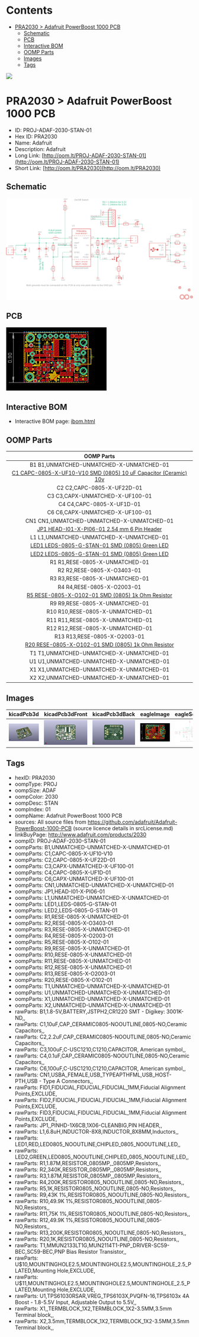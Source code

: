 



Contents
========

* [PRA2030 > Adafruit PowerBoost 1000 PCB](#pra2030--adafruit-powerboost-1000-pcb)
	* [Schematic](#schematic)
	* [PCB](#pcb)
	* [Interactive BOM](#interactive-bom)
	* [OOMP Parts](#oomp-parts)
	* [Images](#images)
	* [Tags](#tags)
  
![][im]
# PRA2030 > Adafruit PowerBoost 1000 PCB

- ID: PROJ-ADAF-2030-STAN-01
- Hex ID: PRA2030
- Name: Adafruit
- Description: Adafruit
- Long Link: [http://oom.lt/PROJ-ADAF-2030-STAN-01](http://oom.lt/PROJ-ADAF-2030-STAN-01)
- Short Link: [http://oom.lt/PRA2030](http://oom.lt/PRA2030)

## Schematic
  
[![schem](eagleSchemImage.png)](eagleSchemImage.png)
## PCB
  
[![pcb](eagleImage.png)](eagleImage.png)
## Interactive BOM

- Interactive BOM page: [ibom.html](https://htmlpreview.github.io/?https://github.com/oomlout/oomlout_OOMP_projects/blob/main/PROJ-ADAF-2030-STAN-01/kicad/bom/ibom.html)

## OOMP Parts
  

|OOMP Parts|
| :---: |
|B1 B1,UNMATCHED-UNMATCHED-X-UNMATCHED-01|
|[C1 CAPC-0805-X-UF10-V10 SMD (0805) 10 uF Capacitor (Ceramic) 10v](https://github.com/oomlout/oomlout_OOMP_parts/tree/main/CAPC-0805-X-UF10-V10/)|
|C2 C2,CAPC-0805-X-UF22D-01|
|C3 C3,CAPX-UNMATCHED-X-UF100-01|
|C4 C4,CAPC-0805-X-UF1D-01|
|C6 C6,CAPX-UNMATCHED-X-UF100-01|
|CN1 CN1,UNMATCHED-UNMATCHED-X-UNMATCHED-01|
|[JP1 HEAD-I01-X-PI06-01 2.54 mm 6 Pin Header](https://github.com/oomlout/oomlout_OOMP_parts/tree/main/HEAD-I01-X-PI06-01/)|
|L1 L1,UNMATCHED-UNMATCHED-X-UNMATCHED-01|
|[LED1 LEDS-0805-G-STAN-01 SMD (0805) Green LED](https://github.com/oomlout/oomlout_OOMP_parts/tree/main/LEDS-0805-G-STAN-01/)|
|[LED2 LEDS-0805-G-STAN-01 SMD (0805) Green LED](https://github.com/oomlout/oomlout_OOMP_parts/tree/main/LEDS-0805-G-STAN-01/)|
|R1 R1,RESE-0805-X-UNMATCHED-01|
|R2 R2,RESE-0805-X-O3403-01|
|R3 R3,RESE-0805-X-UNMATCHED-01|
|R4 R4,RESE-0805-X-O2003-01|
|[R5 RESE-0805-X-O102-01 SMD (0805) 1k Ohm Resistor](https://github.com/oomlout/oomlout_OOMP_parts/tree/main/RESE-0805-X-O102-01/)|
|R9 R9,RESE-0805-X-UNMATCHED-01|
|R10 R10,RESE-0805-X-UNMATCHED-01|
|R11 R11,RESE-0805-X-UNMATCHED-01|
|R12 R12,RESE-0805-X-UNMATCHED-01|
|R13 R13,RESE-0805-X-O2003-01|
|[R20 RESE-0805-X-O102-01 SMD (0805) 1k Ohm Resistor](https://github.com/oomlout/oomlout_OOMP_parts/tree/main/RESE-0805-X-O102-01/)|
|T1 T1,UNMATCHED-UNMATCHED-X-UNMATCHED-01|
|U1 U1,UNMATCHED-UNMATCHED-X-UNMATCHED-01|
|X1 X1,UNMATCHED-UNMATCHED-X-UNMATCHED-01|
|X2 X2,UNMATCHED-UNMATCHED-X-UNMATCHED-01|

## Images
  
  

|kicadPcb3d|kicadPcb3dFront|kicadPcb3dBack|eagleImage|eagleSchemImage|
| :---: | :---: | :---: | :---: | :---: |
|[![kicadPcb3d](kicadPcb3d_140.png)](kicadPcb3d.png)|[![kicadPcb3dFront](kicadPcb3dFront_140.png)](kicadPcb3dFront.png)|[![kicadPcb3dBack](kicadPcb3dBack_140.png)](kicadPcb3dBack.png)|[![eagleImage](eagleImage_140.png)](eagleImage.png)|[![eagleSchemImage](eagleSchemImage_140.png)](eagleSchemImage.png)|

## Tags

- hexID: PRA2030
- oompType: PROJ
- oompSize: ADAF
- oompColor: 2030
- oompDesc: STAN
- oompIndex: 01
- oompName: Adafruit PowerBoost 1000 PCB
- sources: All source files from https://github.com/adafruit/Adafruit-PowerBoost-1000-PCB (source licence details in srcLicense.md)
- linkBuyPage: http://www.adafruit.com/products/2030
- oompID: PROJ-ADAF-2030-STAN-01
- oompParts: B1,UNMATCHED-UNMATCHED-X-UNMATCHED-01
- oompParts: C1,CAPC-0805-X-UF10-V10
- oompParts: C2,CAPC-0805-X-UF22D-01
- oompParts: C3,CAPX-UNMATCHED-X-UF100-01
- oompParts: C4,CAPC-0805-X-UF1D-01
- oompParts: C6,CAPX-UNMATCHED-X-UF100-01
- oompParts: CN1,UNMATCHED-UNMATCHED-X-UNMATCHED-01
- oompParts: JP1,HEAD-I01-X-PI06-01
- oompParts: L1,UNMATCHED-UNMATCHED-X-UNMATCHED-01
- oompParts: LED1,LEDS-0805-G-STAN-01
- oompParts: LED2,LEDS-0805-G-STAN-01
- oompParts: R1,RESE-0805-X-UNMATCHED-01
- oompParts: R2,RESE-0805-X-O3403-01
- oompParts: R3,RESE-0805-X-UNMATCHED-01
- oompParts: R4,RESE-0805-X-O2003-01
- oompParts: R5,RESE-0805-X-O102-01
- oompParts: R9,RESE-0805-X-UNMATCHED-01
- oompParts: R10,RESE-0805-X-UNMATCHED-01
- oompParts: R11,RESE-0805-X-UNMATCHED-01
- oompParts: R12,RESE-0805-X-UNMATCHED-01
- oompParts: R13,RESE-0805-X-O2003-01
- oompParts: R20,RESE-0805-X-O102-01
- oompParts: T1,UNMATCHED-UNMATCHED-X-UNMATCHED-01
- oompParts: U1,UNMATCHED-UNMATCHED-X-UNMATCHED-01
- oompParts: X1,UNMATCHED-UNMATCHED-X-UNMATCHED-01
- oompParts: X2,UNMATCHED-UNMATCHED-X-UNMATCHED-01
- rawParts: B1,1.8-5V,BATTERY,JSTPH2,CR1220 SMT - Digikey: 3001K-ND,,
- rawParts: C1,10uF,CAP_CERAMIC0805-NOOUTLINE,0805-NO,Ceramic Capacitors,,
- rawParts: C2,2.2uF,CAP_CERAMIC0805-NOOUTLINE,0805-NO,Ceramic Capacitors,,
- rawParts: C3,100uF,C-USC1210,C1210,CAPACITOR, American symbol,,
- rawParts: C4,0.1uF,CAP_CERAMIC0805-NOOUTLINE,0805-NO,Ceramic Capacitors,,
- rawParts: C6,100uF,C-USC1210,C1210,CAPACITOR, American symbol,,
- rawParts: CN1,USBA_FEMALE,USB_TYPEAPTHFML,USB_HOST-PTH,USB - Type A Connectors,,
- rawParts: FID1,FIDUCIAL,FIDUCIAL,FIDUCIAL_1MM,Fiducial Alignment Points,EXCLUDE,
- rawParts: FID2,FIDUCIAL,FIDUCIAL,FIDUCIAL_1MM,Fiducial Alignment Points,EXCLUDE,
- rawParts: FID3,FIDUCIAL,FIDUCIAL,FIDUCIAL_1MM,Fiducial Alignment Points,EXCLUDE,
- rawParts: JP1,,PINHD-1X6CB,1X06-CLEANBIG,PIN HEADER,,
- rawParts: L1,6.8uH,INDUCTOR-8X8,INDUCTOR_8X8MM,Inductors,,
- rawParts: LED1,RED,LED0805_NOOUTLINE,CHIPLED_0805_NOOUTLINE,LED,,
- rawParts: LED2,GREEN,LED0805_NOOUTLINE,CHIPLED_0805_NOOUTLINE,LED,,
- rawParts: R1,1.87M,RESISTOR_0805MP,_0805MP,Resistors,,
- rawParts: R2,340K,RESISTOR_0805MP,_0805MP,Resistors,,
- rawParts: R3,1.87M,RESISTOR_0805MP,_0805MP,Resistors,,
- rawParts: R4,200K,RESISTOR0805_NOOUTLINE,0805-NO,Resistors,,
- rawParts: R5,1K,RESISTOR0805_NOOUTLINE,0805-NO,Resistors,,
- rawParts: R9,43K 1%,RESISTOR0805_NOOUTLINE,0805-NO,Resistors,,
- rawParts: R10,49.9K 1%,RESISTOR0805_NOOUTLINE,0805-NO,Resistors,,
- rawParts: R11,75K 1%,RESISTOR0805_NOOUTLINE,0805-NO,Resistors,,
- rawParts: R12,49.9K 1%,RESISTOR0805_NOOUTLINE,0805-NO,Resistors,,
- rawParts: R13,200K,RESISTOR0805_NOOUTLINE,0805-NO,Resistors,,
- rawParts: R20,1K,RESISTOR0805_NOOUTLINE,0805-NO,Resistors,,
- rawParts: T1,MMUN2133LT1G,MUN2114T1-PNP_DRIVER-SC59-BEC,SC59-BEC,PNP Bias Resistor Transistor,,
- rawParts: U$10,MOUNTINGHOLE2.5,MOUNTINGHOLE2.5,MOUNTINGHOLE_2.5_PLATED,Mounting Hole,EXCLUDE,
- rawParts: U$11,MOUNTINGHOLE2.5,MOUNTINGHOLE2.5,MOUNTINGHOLE_2.5_PLATED,Mounting Hole,EXCLUDE,
- rawParts: U1,TPS61030RSAR,VREG_TPS6103X,PVQFN-16,TPS6103x 4A Boost - 1.8-5.5V Input, Adjustable Output to 5.5V,,
- rawParts: X1,,TERMBLOCK_1X2,TERMBLOCK_1X2-3.5MM,3.5mm Terminal block,,
- rawParts: X2,3.5mm,TERMBLOCK_1X2,TERMBLOCK_1X2-3.5MM,3.5mm Terminal block,,



[im]: kicadPcb3d_450.png
